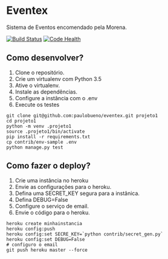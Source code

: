 # Eventex

Sistema de Eventos encomendado pela Morena.

[![Build Status](https://travis-ci.org/paulobueno/eventex.svg?branch=master)](https://travis-ci.org/paulobueno/eventex)
[![Code Health](https://landscape.io/github/paulobueno/eventex/master/landscape.svg?style=flat)](https://landscape.io/github/paulobueno/eventex/master)

## Como desenvolver?

1. Clone o repositório.
2. Crie um virtualenv com Python 3.5
3. Ative o virtualenv.
4. Instale as dependências.
5. Configure a instância com o .env
6. Execute os testes

```Console
git clone git@github.com:paulobueno/eventex.git projeto1
cd projeto1
python -m venv .projeto1
source .projeto1/bin/activate
pip install -r requirements.txt
cp contrib/env-sample .env
python manage.py test
```

## Como fazer o deploy?

1. Crie uma instância no heroku
2. Envie as configurações para o heroku.
3. Defina uma SECRET_KEY segura para a instânica.
4. Defina DEBUG=False
5. Configure o serviço de email.
6. Envie o código para o heroku.

```console
heroku create minhainstancia
heroku config:push
heroku config:set SECRE_KEY=`python contrib/secret_gen.py`
heroku config:set DEBUG=False
# configuro o email
git push heroku master --force
```